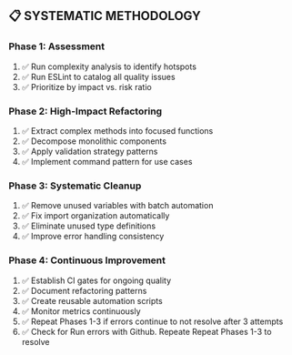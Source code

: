 ## 📋 **SYSTEMATIC METHODOLOGY**

### **Phase 1: Assessment**
1. ✅ Run complexity analysis to identify hotspots
2. ✅ Run ESLint to catalog all quality issues
3. ✅ Prioritize by impact vs. risk ratio

### **Phase 2: High-Impact Refactoring** 
1. ✅ Extract complex methods into focused functions
2. ✅ Decompose monolithic components  
3. ✅ Apply validation strategy patterns
4. ✅ Implement command pattern for use cases

### **Phase 3: Systematic Cleanup**
1. ✅ Remove unused variables with batch automation
2. ✅ Fix import organization automatically  
3. ✅ Eliminate unused type definitions
4. ✅ Improve error handling consistency

### **Phase 4: Continuous Improvement**
1. ✅ Establish CI gates for ongoing quality
2. ✅ Document refactoring patterns
3. ✅ Create reusable automation scripts
4. ✅ Monitor metrics continuously
5. ✅ Repeat Phases 1-3 if errors continue to not resolve after 3 attempts
6. ✅ Check for Run errors with Github. Repeate Repeat Phases 1-3 to resolve
